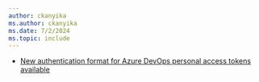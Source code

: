 ```yaml
---
author: ckanyika
ms.author: ckanyika
ms.date: 7/2/2024
ms.topic: include
---
```


- [New authentication format for Azure DevOps personal access tokens available](#new-authentication-format-for-azure-devops-personal-access-tokens-available)
